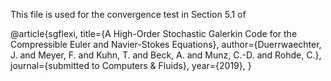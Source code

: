 This file is used for the convergence test in Section 5.1 of 

@article{sgflexi, title={A High-Order Stochastic Galerkin Code for the Compressible Euler and Navier-Stokes Equations},
author={Duerrwaechter, J. and Meyer, F. and Kuhn, T. and Beck, A. and Munz, C.-D. and Rohde, C.},
journal={submitted to Computers & Fluids}, 
year={2019}, }
